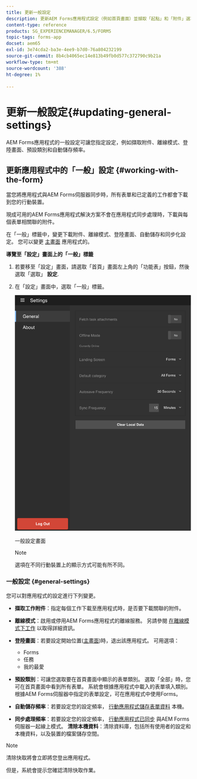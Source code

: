 ```yaml
---
title: 更新一般設定
description: 更新AEM Forms應用程式設定（例如首頁畫面）並擷取「起點」和「附件」選項
content-type: reference
products: SG_EXPERIENCEMANAGER/6.5/FORMS
topic-tags: forms-app
docset: aem65
exl-id: 3e74cda2-ba3e-4ee9-b7d0-76a804232199
source-git-commit: 8b4cb4065ec14e813b49fb0d577c372790c9b21a
workflow-type: tm+mt
source-wordcount: '388'
ht-degree: 1%

---
```


# 更新一般設定{#updating-general-settings}

AEM Forms應用程式的一般設定可讓您指定設定，例如擷取附件、離線模式、登陸畫面、預設類別和自動儲存頻率。

## 更新應用程式中的「一般」設定 {#working-with-the-form}

當您將應用程式與AEM Forms伺服器同步時，所有表單和已定義的工作都會下載到您的行動裝置。

現成可用的AEM Forms應用程式解決方案不會在應用程式同步處理時，下載與每個表單相關聯的附件。

在「一般」標籤中，變更下載附件、離線模式、登陸畫面、自動儲存和同步化設定。 您可以變更 [主畫面](../../forms/using/home-screen.md) 應用程式的。

**導覽至「設定」畫面上的「一般」標籤**

1. 若要移至「設定」畫面，請選取「首頁」畫面左上角的「功能表」按鈕，然後選取「選取」 **設定**.
1. 在「設定」畫面中，選取「一般」標籤。

   ![AEM Forms應用程式中的一般設定](assets/gen-settings-1.png)

   一般設定畫面

   >[!NOTE]
   >
   >選項在不同行動裝置上的顯示方式可能有所不同。

### 一般設定 {#general-settings}

您可以對應用程式的設定進行下列變更。

* **擷取工作附件**：指定每個工作下載至應用程式時，是否要下載關聯的附件。
* **離線模式**：啟用或停用AEM Forms應用程式的離線服務。 另請參閱 [在離線模式下工作](/help/forms/using/work-offline-mode.md) 以取得詳細資訊。
* **登陸畫面**：若要設定開始位置([主畫面](../../forms/using/home-screen.md))時，退出該應用程式。
可用選項：

   * Forms
   * 任務
   * 我的最愛

* **預設類別**：可讓您選取要在首頁畫面中顯示的表單類別。 選取「全部」時，您可在首頁畫面中看到所有表單。 系統會根據應用程式中載入的表單填入類別。 根據AEM Forms伺服器中指定的表單設定，可在應用程式中使用Forms。

* **自動儲存頻率**：若要設定您的設定頻率， [行動應用程式儲存表單資料](../../forms/using/autosave-data-app.md) 本機。
* **同步處理頻率**：若要設定您的設定頻率， [行動應用程式已同步](../../forms/using/sync-app.md) 與AEM Forms伺服器一起線上模式。
  **清除本機資料**：清除資料庫，包括所有使用者的設定和本機資料，以及裝置的檔案儲存空間。

>[!NOTE]
>
>清除快取將會立即將您登出應用程式。
>
>但是，系統會提示您確認清除快取作業。
